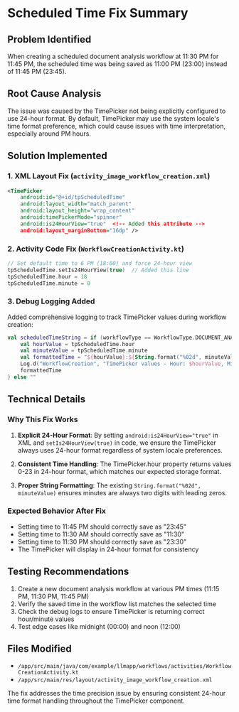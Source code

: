 # Scheduled Time Fix Summary

## Problem Identified
When creating a scheduled document analysis workflow at 11:30 PM for 11:45 PM, the scheduled time was being saved as 11:00 PM (23:00) instead of 11:45 PM (23:45).

## Root Cause Analysis
The issue was caused by the TimePicker not being explicitly configured to use 24-hour format. By default, TimePicker may use the system locale's time format preference, which could cause issues with time interpretation, especially around PM hours.

## Solution Implemented

### 1. XML Layout Fix (`activity_image_workflow_creation.xml`)
```xml
<TimePicker
    android:id="@+id/tpScheduledTime"
    android:layout_width="match_parent"
    android:layout_height="wrap_content"
    android:timePickerMode="spinner"
    android:is24HourView="true"  <!-- Added this attribute -->
    android:layout_marginBottom="16dp" />
```

### 2. Activity Code Fix (`WorkflowCreationActivity.kt`)
```kotlin
// Set default time to 6 PM (18:00) and force 24-hour view
tpScheduledTime.setIs24HourView(true)  // Added this line
tpScheduledTime.hour = 18
tpScheduledTime.minute = 0
```

### 3. Debug Logging Added
Added comprehensive logging to track TimePicker values during workflow creation:
```kotlin
val scheduledTimeString = if (workflowType == WorkflowType.DOCUMENT_ANALYSIS) {
    val hourValue = tpScheduledTime.hour
    val minuteValue = tpScheduledTime.minute
    val formattedTime = "${hourValue}:${String.format("%02d", minuteValue)}"
    Log.d("WorkflowCreation", "TimePicker values - Hour: $hourValue, Minute: $minuteValue, Formatted: $formattedTime")
    formattedTime
} else ""
```

## Technical Details

### Why This Fix Works
1. **Explicit 24-Hour Format**: By setting `android:is24HourView="true"` in XML and `setIs24HourView(true)` in code, we ensure the TimePicker always uses 24-hour format regardless of system locale preferences.

2. **Consistent Time Handling**: The TimePicker.hour property returns values 0-23 in 24-hour format, which matches our expected storage format.

3. **Proper String Formatting**: The existing `String.format("%02d", minuteValue)` ensures minutes are always two digits with leading zeros.

### Expected Behavior After Fix
- Setting time to 11:45 PM should correctly save as "23:45"
- Setting time to 11:30 AM should correctly save as "11:30" 
- Setting time to 11:30 PM should correctly save as "23:30"
- The TimePicker will display in 24-hour format for consistency

## Testing Recommendations
1. Create a new document analysis workflow at various PM times (11:15 PM, 11:30 PM, 11:45 PM)
2. Verify the saved time in the workflow list matches the selected time
3. Check the debug logs to ensure TimePicker is returning correct hour/minute values
4. Test edge cases like midnight (00:00) and noon (12:00)

## Files Modified
- `/app/src/main/java/com/example/llmapp/workflows/activities/WorkflowCreationActivity.kt`
- `/app/src/main/res/layout/activity_image_workflow_creation.xml`

The fix addresses the time precision issue by ensuring consistent 24-hour time format handling throughout the TimePicker component.
